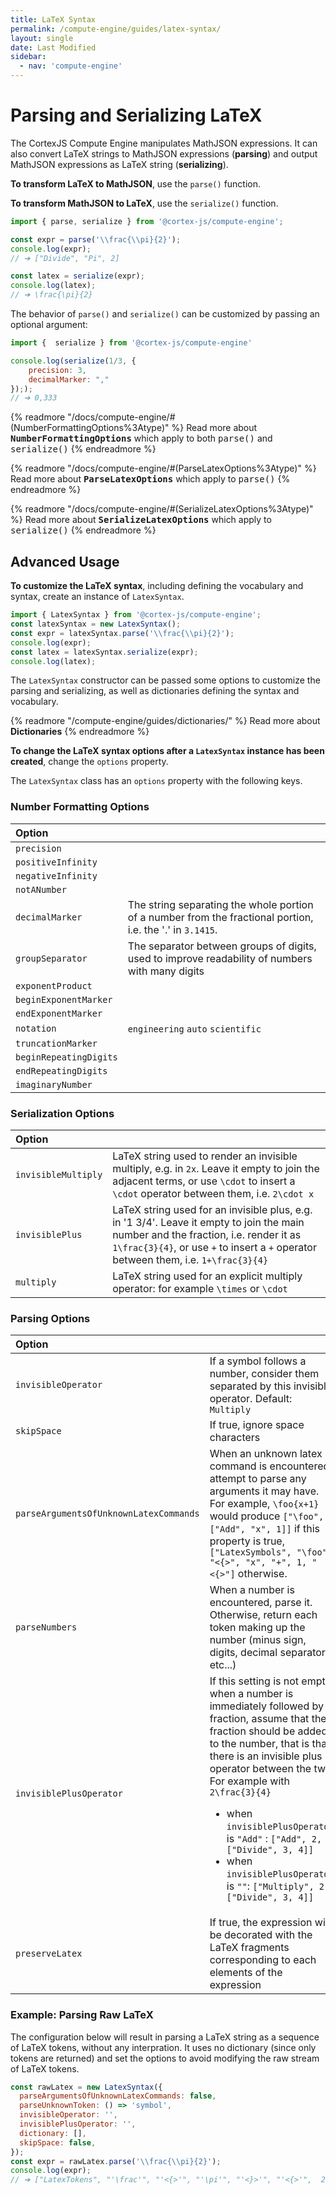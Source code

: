 ```yaml
---
title: LaTeX Syntax
permalink: /compute-engine/guides/latex-syntax/
layout: single
date: Last Modified
sidebar:
  - nav: 'compute-engine'
---
```


# Parsing and Serializing LaTeX

The CortexJS Compute Engine manipulates MathJSON expressions. It can also
convert LaTeX strings to MathJSON expressions (**parsing**) and output MathJSON
expressions as LaTeX string (**serializing**).

**To transform LaTeX to MathJSON**, use the `parse()` function.

**To transform MathJSON to LaTeX**, use the `serialize()` function.

```javascript
import { parse, serialize } from '@cortex-js/compute-engine';

const expr = parse('\\frac{\\pi}{2}');
console.log(expr);
// ➔ ["Divide", "Pi", 2]

const latex = serialize(expr);
console.log(latex);
// ➔ \frac{\pi}{2}
```

The behavior of `parse()` and `serialize()` can be customized by passing an
optional argument:

```javascript
import {  serialize } from '@cortex-js/compute-engine'

console.log(serialize(1/3, {
    precision: 3,
    decimalMarker: ","
}););
// ➔ 0,333
```

{% readmore "/docs/compute-engine/#(NumberFormattingOptions%3Atype)" %}
Read more about <strong><kbd>NumberFormattingOptions</kbd></strong> which apply to both <kbd>parse()</kbd> and <kbd>serialize()</kbd>
{% endreadmore %}

{% readmore "/docs/compute-engine/#(ParseLatexOptions%3Atype)" %}
Read more about <strong><kbd>ParseLatexOptions</kbd></strong> which apply to <kbd>parse()</kbd>
{% endreadmore %}

{% readmore "/docs/compute-engine/#(SerializeLatexOptions%3Atype)" %}
Read more about <strong><kbd>SerializeLatexOptions</kbd></strong> which apply to <kbd>serialize()</kbd>
{% endreadmore %}

## Advanced Usage

**To customize the LaTeX syntax**, including defining the vocabulary and syntax,
create an instance of `LatexSyntax`.

```javascript
import { LatexSyntax } from '@cortex-js/compute-engine';
const latexSyntax = new LatexSyntax();
const expr = latexSyntax.parse('\\frac{\\pi}{2}');
console.log(expr);
const latex = latexSyntax.serialize(expr);
console.log(latex);
```

The `LatexSyntax` constructor can be passed some options to customize the
parsing and serializing, as well as dictionaries defining the syntax and
vocabulary.

{% readmore "/compute-engine/guides/dictionaries/" %}
Read more about **Dictionaries**
{% endreadmore %}

**To change the LaTeX syntax options after a `LatexSyntax` instance has been
created**, change the `options` property.

The `LatexSyntax` class has an `options` property with the following keys.

### Number Formatting Options

<div class=symbols-table>

| Option                 |                                                                                                            |
| :--------------------- | :--------------------------------------------------------------------------------------------------------- |
| `precision`            |                                                                                                            |
| `positiveInfinity`     |                                                                                                            |
| `negativeInfinity`     |                                                                                                            |
| `notANumber`           |                                                                                                            |
| `decimalMarker`        | The string separating the whole portion of a number from the fractional portion, i.e. the '.' in `3.1415`. |
| `groupSeparator`       | The separator between groups of digits, used to improve readability of numbers with many digits            |
| `exponentProduct`      |                                                                                                            |
| `beginExponentMarker`  |                                                                                                            |
| `endExponentMarker`    |                                                                                                            |
| `notation`             | `engineering` `auto` `scientific`                                                                          |
| `truncationMarker`     |                                                                                                            |
| `beginRepeatingDigits` |                                                                                                            |
| `endRepeatingDigits`   |                                                                                                            |
| `imaginaryNumber`      |                                                                                                            |

</div>

### Serialization Options

<div class=symbols-table>

| Option              |                                                                                                                                                                                                                             |
| :------------------ | :-------------------------------------------------------------------------------------------------------------------------------------------------------------------------------------------------------------------------- |
| `invisibleMultiply` | LaTeX string used to render an invisible multiply, e.g. in `2x`. Leave it empty to join the adjacent terms, or use `\cdot` to insert a `\cdot` operator between them, i.e. `2\cdot x`                                       |
| `invisiblePlus`     | LaTeX string used for an invisible plus, e.g. in '1 3/4'. Leave it empty to join the main number and the fraction, i.e. render it as `1\frac{3}{4}`, or use `+` to insert a `+` operator between them, i.e. `1+\frac{3}{4}` |
| `multiply`          | LaTeX string used for an explicit multiply operator: for example `\times` or `\cdot`                                                                                                                                        |

</div>

### Parsing Options

<div class=symbols-table>

| Option                                 |                                                                                                                                                                                                                                                                                                                                                                                                                                |
| :------------------------------------- | :----------------------------------------------------------------------------------------------------------------------------------------------------------------------------------------------------------------------------------------------------------------------------------------------------------------------------------------------------------------------------------------------------------------------------- |
| `invisibleOperator`                    | If a symbol follows a number, consider them separated by this invisible operator. Default: `Multiply`                                                                                                                                                                                                                                                                                                                          |
| `skipSpace`                            | If true, ignore space characters                                                                                                                                                                                                                                                                                                                                                                                               |
| `parseArgumentsOfUnknownLatexCommands` | When an unknown latex command is encountered, attempt to parse any arguments it may have.<br> For example, `\foo{x+1}` would produce `["\foo", ["Add", "x", 1]]` if this property is true, `["LatexSymbols", "\foo", "<{>", "x", "+", 1, "<{>"]` otherwise.                                                                                                                                                                    |
| `parseNumbers`                         | When a number is encountered, parse it.<br> Otherwise, return each token making up the number (minus sign, digits, decimal separator, etc...)                                                                                                                                                                                                                                                                                  |
| `invisiblePlusOperator`                | If this setting is not empty, when a number is immediately followed by a fraction, assume that the fraction should be added to the number, that is that there is an invisible plus operator between the two.<br> For example with `2\frac{3}{4}`<ul><li> when `invisiblePlusOperator` is `"Add"` : `["Add", 2, ["Divide", 3, 4]]`</li><li> when `invisiblePlusOperator` is `""`: `["Multiply", 2, ["Divide", 3, 4]]`</li></ul> |
| `preserveLatex`                        | If true, the expression will be decorated with the LaTeX fragments corresponding to each elements of the expression                                                                                                                                                                                                                                                                                                            |

</div>

### Example: Parsing Raw LaTeX

The configuration below will result in parsing a LaTeX string as a sequence of
LaTeX tokens, without any interpration. It uses no dictionary (since only tokens
are returned) and set the options to avoid modifying the raw stream of LaTeX
tokens.

```js
const rawLatex = new LatexSyntax({
  parseArgumentsOfUnknownLatexCommands: false,
  parseUnknownToken: () => 'symbol',
  invisibleOperator: '',
  invisiblePlusOperator: '',
  dictionary: [],
  skipSpace: false,
});
const expr = rawLatex.parse('\\frac{\\pi}{2}');
console.log(expr);
// ➔ ["LatexTokens", "'\frac'", "'<{>'", "'\pi'", "'<}>'", "'<{>'",  2, "'<}>'"]
```
